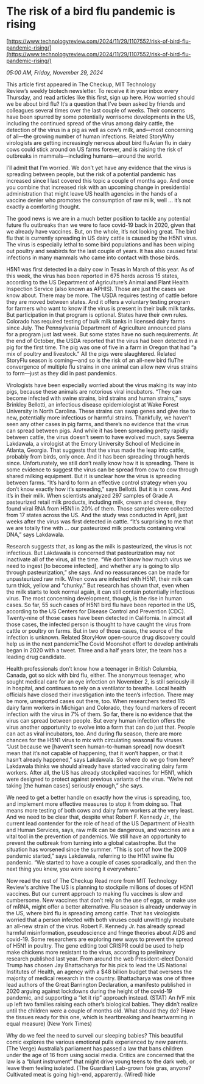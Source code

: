 # The risk of a bird flu pandemic is rising

[https://www.technologyreview.com/2024/11/29/1107552/risk-of-bird-flu-pandemic-rising/](https://www.technologyreview.com/2024/11/29/1107552/risk-of-bird-flu-pandemic-rising/)

*05:00 AM, Friday, November 29, 2024*

This article first appeared in The Checkup, MIT Technology Review’s weekly biotech newsletter. To receive it in your inbox every Thursday, and read articles like this first, sign up here. How worried should we be about bird flu? It’s a question that I’ve been asked by friends and colleagues several times over the last couple of weeks. Their concerns have been spurred by some potentially worrisome developments in the US, including the continued spread of the virus among dairy cattle, the detection of the virus in a pig as well as cow’s milk, and—most concerning of all—the growing number of human infections. Related StoryWhy virologists are getting increasingly nervous about bird fluAvian flu in dairy cows could stick around on US farms forever, and is raising the risk of outbreaks in mammals—including humans—around the world.

I’ll admit that I'm worried. We don’t yet have any evidence that the virus is spreading between people, but the risk of a potential pandemic has increased since I last covered this topic a couple of months ago. And once you combine that increased risk with an upcoming change in presidential administration that might leave US health agencies in the hands of a vaccine denier who promotes the consumption of raw milk, well … it’s not exactly a comforting thought.

The good news is we are in a much better position to tackle any potential future flu outbreaks than we were to face covid-19 back in 2020, given that we already have vaccines. But, on the whole, it’s not looking great. The bird flu that is currently spreading in US dairy cattle is caused by the H5N1 virus. The virus is especially lethal to some bird populations and has been wiping out poultry and seabirds for the last couple of years. It has also caused fatal infections in many mammals who came into contact with those birds.

H5N1 was first detected in a dairy cow in Texas in March of this year. As of this week, the virus has been reported in 675 herds across 15 states, according to the US Department of Agriculture’s Animal and Plant Health Inspection Service (also known as APHIS). Those are just the cases we know about. There may be more. The USDA requires testing of cattle before they are moved between states. And it offers a voluntary testing program for farmers who want to know if the virus is present in their bulk milk tanks. But participation in that program is optional. States have their own rules. Colorado has required testing of bulk milk tanks in licensed dairy farms since July. The Pennsylvania Department of Agriculture announced plans for a program just last week. But some states have no such requirements. At the end of October, the USDA reported that the virus had been detected in a pig for the first time. The pig was one of five in a farm in Oregon that had “a mix of poultry and livestock.” All the pigs were slaughtered. Related StoryFlu season is coming—and so is the risk of an all-new bird fluThe convergence of multiple flu strains in one animal can allow new virus strains to form—just as they did in past pandemics.

Virologists have been especially worried about the virus making its way into pigs, because these animals are notorious viral incubators. “They can become infected with swine strains, bird strains and human strains,” says Brinkley Bellotti, an infectious disease epidemiologist at Wake Forest University in North Carolina. These strains can swap genes and give rise to new, potentially more infectious or harmful strains. Thankfully, we haven’t seen any other cases in pig farms, and there’s no evidence that the virus can spread between pigs. And while it has been spreading pretty rapidly between cattle, the virus doesn’t seem to have evolved much, says Seema Lakdawala, a virologist at the Emory University School of Medicine in Atlanta, Georgia. That suggests that the virus made the leap into cattle, probably from birds, only once. And it has been spreading through herds since. Unfortunately, we still don’t really know how it is spreading. There is some evidence to suggest the virus can be spread from cow to cow through shared milking equipment. But it is unclear how the virus is spreading between farms. “It’s hard to form an effective control strategy when you don’t know exactly how it’s spreading,” says Bellotti. But it is in cows. And it’s in their milk. When scientists analyzed 297 samples of Grade A pasteurized retail milk products, including milk, cream and cheese, they found viral RNA from H5N1 in 20% of them. Those samples were collected from 17 states across the US. And the study was conducted in April, just weeks after the virus was first detected in cattle. “It’s surprising to me that we are totally fine with … our pasteurized milk products containing viral DNA,” says Lakdawala.

Research suggests that, as long as the milk is pasteurized, the virus is not infectious. But Lakdawala is concerned that pasteurization may not inactivate all of the virus, all the time. “We don’t know how much virus we need to ingest [to become infected], and whether any is going to slip through pasteurization,” she says. And no reassurances can be made for unpasteurized raw milk. When cows are infected with H5N1, their milk can turn thick, yellow and “chunky.” But research has shown that, even when the milk starts to look normal again, it can still contain potentially infectious virus. The most concerning development, though, is the rise in human cases. So far, 55 such cases of H5N1 bird flu have been reported in the US, according to the US Centers for Disease Control and Prevention (CDC). Twenty-nine of those cases have been detected in California. In almost all those cases, the infected person is thought to have caught the virus from cattle or poultry on farms. But in two of those cases, the source of the infection is unknown. Related StoryHow open-source drug discovery could help us in the next pandemicThe Covid Moonshot effort to develop antivirals began in 2020 with a tweet. Three and a half years later, the team has a leading drug candidate.

Health professionals don’t know how a teenager in British Columbia, Canada, got so sick with bird flu, either. The anonymous teenager, who sought medical care for an eye infection on November 2, is still seriously ill in hospital, and continues to rely on a ventilator to breathe. Local health officials have closed their investigation into the teen’s infection.  There may be more, unreported cases out there, too. When researchers tested 115 dairy farm workers in Michigan and Colorado, they found markers of recent infection with the virus in 7% of them. So far, there is no evidence that the virus can spread between people. But every human infection offers the virus another opportunity to evolve into a form that can do just that. People can act as viral incubators, too. And during flu season, there are more chances for the H5N1 virus to mix with circulating seasonal flu viruses.  “Just because we [haven’t seen human-to-human spread] now doesn’t mean that it’s not capable of happening, that it won’t happen, or that it hasn’t already happened,” says Lakdawala. So where do we go from here? Lakdawala thinks we should already have started vaccinating dairy farm workers. After all, the US has already stockpiled vaccines for H5N1, which were designed to protect against previous variants of the virus. “We’re not taking [the human cases] seriously enough,” she says.

We need to get a better handle on exactly how the virus is spreading, too, and implement more effective measures to stop it from doing so. That means more testing of both cows and dairy farm workers at the very least. And we need to be clear that, despite what Robert F. Kennedy Jr., the current lead contender for the role of head of the US Department of Health and Human Services, says, raw milk can be dangerous, and vaccines are a vital tool in the prevention of pandemics. We still have an opportunity to prevent the outbreak from turning into a global catastrophe. But the situation has worsened since the summer. “This is sort of how the 2009 pandemic started,” says Lakdawala, referring to the H1N1 swine flu pandemic. “We started to have a couple of cases sporadically, and then the next thing you knew, you were seeing it everywhere.”

Now read the rest of The Checkup Read more from MIT Technology Review's archive The US is planning to stockpile millions of doses of H5N1 vaccines. But our current approach to making flu vaccines is slow and cumbersome. New vaccines that don’t rely on the use of eggs, or make use of mRNA, might offer a better alternative. Flu season is already underway in the US, where bird flu is spreading among cattle. That has virologists worried that a person infected with both viruses could unwittingly incubate an all-new strain of the virus. Robert F. Kennedy Jr. has already spread harmful misinformation, pseudoscience and fringe theories about AIDS and covid-19. Some researchers are exploring new ways to prevent the spread of H5N1 in poultry. The gene editing tool CRISPR could be used to help make chickens more resistant to the virus, according to preliminary research published last year. From around the web President-elect Donald Trump has chosen Jay Bhattacharya for his pick to lead the US National Institutes of Health, an agency with a $48 billion budget that oversees the majority of medical research in the country. Bhattacharya was one of three lead authors of the Great Barrington Declaration, a manifesto published in 2020 arguing against lockdowns during the height of the covid-19 pandemic, and supporting a “let it rip” approach instead. (STAT) An IVF mix up left two families raising each other’s biological babies. They didn’t realize until the children were a couple of months old. What should they do? (Have the tissues ready for this one, which is heartbreaking and heartwarming in equal measure) (New York Times)

Why do we feel the need to surveil our sleeping babies? This beautiful comic explores the various emotional pulls experienced by new parents. (The Verge) Australia’s parliament has passed a law that bans children under the age of 16 from using social media. Critics are concerned that the law is a “blunt instrument” that might drive young teens to the dark web, or leave them feeling isolated. (The Guardian) Lab-grown foie gras, anyone? Cultivated meat is going high-end, apparently. (Wired) hide


